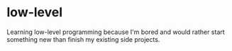 # low-level

Learning low-level programming because I'm bored and would rather start something new than finish my existing side projects.
